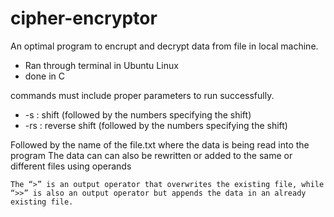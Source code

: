 # cipher-encryptor

An optimal program to encrupt and decrypt data from file in local machine.
- Ran through terminal in Ubuntu Linux
- done in C  

commands must include proper parameters to run successfully.
- -s : shift (followed  by the numbers specifying the shift)
- -rs : reverse shift (followed  by the numbers specifying the shift)

Followed by the name of the file.txt where the data is being read into the program
The data can can also be rewritten or added to the same or different files using operands

`The “>” is an output operator that overwrites the existing file, while “>>” is also an output operator but appends the data in an already existing file.`
